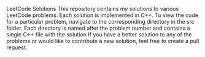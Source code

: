 LeetCode Solutions
This repository contains my solutions to various LeetCode problems. Each solution is implemented in C++.
To view the code for a particular problem, navigate to the corresponding directory in the src folder. 
Each directory is named after the problem number and contains a single C++ file with the solution
If you have a better solution to any of the problems or would like to contribute a new solution, feel free to create a pull request.
